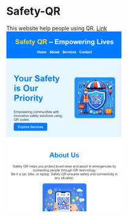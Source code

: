 # Safety-QR
This website help people using QR.
<a href="https://lovekush20s.github.io/Safety-QR/"> Link</a>
<img src="Safty_QR.png" alt="Description of Image" height="80%" width="60%">
